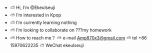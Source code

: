 - ⛅️ Hi, I’m @Ekeulseuji
- ⛅️ I’m interested in Kpop
- ⛅️ I’m currently learning nothing
- ⛅️ I’m looking to collaborate on ???my homework
- ⛅️ How to reach me？ ⛅️ e-mail Amp870x3@gmail.com ⛅️ tel +86 15970622235 ⛅️ WeChat ekeulseuji

<!---
Ekeulseuji/Ekeulseuji is a ✨ special ✨ repository because its `README.md` (this file) appears on your GitHub profile.
You can click the Preview link to take a look at your changes.
--->
